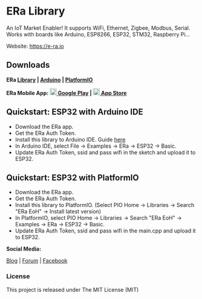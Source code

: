 # ERa Library

An IoT Market Enabler! It supports WiFi, Ethernet, Zigbee, Modbus, Serial. Works with boards like Arduino, ESP8266, ESP32, STM32, Raspberry Pi...

Website: https://e-ra.io

## Downloads

**ERa [Library](https://github.com/eoh-jsc/era-lib/releases/latest) | 
[Arduino](https://www.arduino.cc/reference/en/libraries/era) | 
[PlatformIO](https://registry.platformio.org/libraries/eoh-ltd/ERa/installation)**

**ERa Mobile App: 
[<img src="https://cdn.rawgit.com/simple-icons/simple-icons/develop/icons/googleplay.svg" width="18" height="18" /> Google Play](https://play.google.com/store/apps/details?id=com.eohjsc.eohmobile) | 
[<img src="https://cdn.rawgit.com/simple-icons/simple-icons/develop/icons/apple.svg" width="18" height="18" /> App Store](https://apps.apple.com/vn/app/eoh-iot/id1561293538)**

## Quickstart: ESP32 with Arduino IDE

* Download the ERa app.
* Get the ERa Auth Token.
* Install this library to Arduino IDE. Guide [here](http://arduino.cc/en/guide/libraries)
* In Arduino IDE, select File -> Examples -> ERa -> ESP32 -> Basic.
* Update ERa Auth Token, ssid and pass wifi in the sketch and upload it to ESP32.

## Quickstart: ESP32 with PlatformIO

* Download the ERa app.
* Get the ERa Auth Token.
* Install this library to PlatformIO. (Select PIO Home -> Libraries -> Search "ERa EoH" -> Install latest version)
* In PlatformIO, select PIO Home -> Libraries -> Search "ERa EoH" -> Examples -> ERa -> ESP32 -> Basic.
* Update ERa Auth Token, ssid and pass wifi in the main.cpp and upload it to ESP32.

**Social Media:**

[Blog](https://iotasia.org) | 
[Forum](https://forum.eoh.io) | 
[Facebook](https://www.fb.com/EoHPlatform)

### License
This project is released under The MIT License (MIT)
